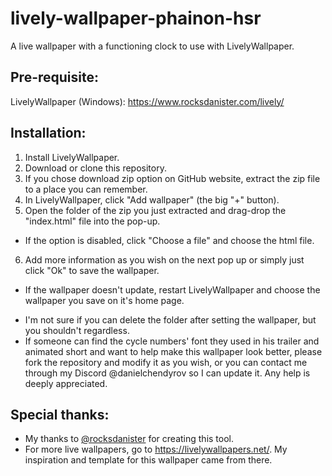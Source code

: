 # lively-wallpaper-phainon-hsr
A live wallpaper with a functioning clock to use with LivelyWallpaper.

## Pre-requisite:
LivelyWallpaper (Windows): https://www.rocksdanister.com/lively/

## Installation:
1. Install LivelyWallpaper.
2. Download or clone this repository.
3. If you chose download zip option on GitHub website, extract the zip file to a place you can remember.
4. In LivelyWallpaper, click "Add wallpaper" (the big "+" button).
5. Open the folder of the zip you just extracted and drag-drop the "index.html" file into the pop-up.
  - If the option is disabled, click "Choose a file" and choose the html file.
6. Add more information as you wish on the next pop up or simply just click "Ok" to save the wallpaper.
  - If the wallpaper doesn't update, restart LivelyWallpaper and choose the wallpaper you save on it's home page.

* I'm not sure if you can delete the folder after setting the wallpaper, but you shouldn't regardless.
* If someone can find the cycle numbers' font they used in his trailer and animated short and want to help make this wallpaper look better, please fork the repository and modify it as you wish, or you can contact me through my Discord @danielchendyrov so I can update it. Any help is deeply appreciated.

## Special thanks:
- My thanks to [@rocksdanister](https://github.com/rocksdanister) for creating this tool.
- For more live wallpapers, go to https://livelywallpapers.net/. My inspiration and template for this wallpaper came from there.